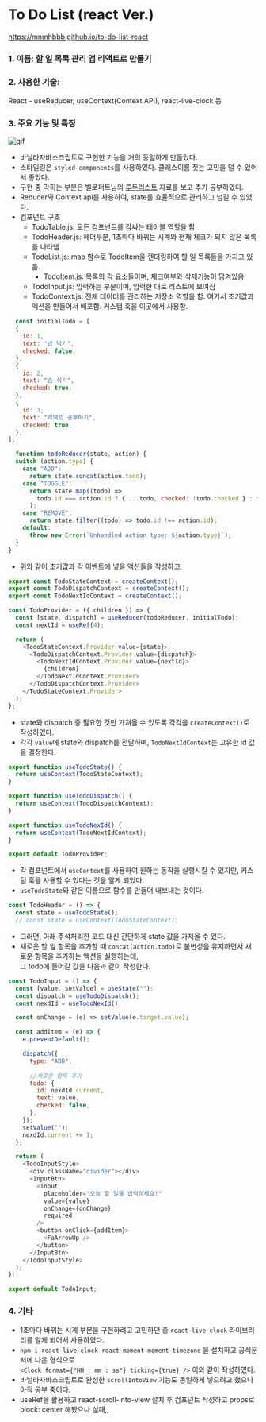 # To Do List (react Ver.)  
https://mnmhbbb.github.io/to-do-list-react
### 1. 이름: 할 일 목록 관리 앱 리액트로 만들기  
### 2. 사용한 기술:   
React - useReducer, useContext(Context API), react-live-clock 등
### 3. 주요 기능 및 특징   
![gif](https://user-images.githubusercontent.com/66292371/109854558-87cb7d80-7c9a-11eb-9c33-66274f8752a2.gif)
- 바닐라자바스크립트로 구현한 기능을 거의 동일하게 만들었다.
- 스타일링은 `styled-components`를 사용하였다. 클래스이름 짓는 고민을 덜 수 있어서 좋았다.
- 구현 중 막히는 부분은 벨로퍼트님의 [투두리스트](https://react.vlpt.us/mashup-todolist/) 자료를 보고 추가 공부하였다.
- Reducer와 Context api를 사용하여, state를 효율적으로 관리하고 넘길 수 있었다.
- 컴포넌트 구조
  - TodoTable.js: 모든 컴포넌트를 감싸는 테이블 역할을 함
  - TodoHeader.js: 헤더부분, 1초마다 바뀌는 시계와 현재 체크가 되지 않은 목록을 나타냄
  - TodoList.js: map 함수로 TodoItem을 렌더링하여 할 일 목록들을 가지고 있음. 
    - TodoItem.js: 목록의 각 요소들이며, 체크여부와 삭제기능이 담겨있음
  - TodoInput.js: 입력하는 부분이며, 입력한 대로 리스트에 보여짐
  - TodoContext.js: 전체 데이터를 관리하는 저장소 역할을 함. 여기서 초기값과 액션을 만들어서 배포함. 커스텀 훅을 이곳에서 사용함.
```javascript
  const initialTodo = [
  {
    id: 1,
    text: "밥 먹기",
    checked: false,
  },
  {
    id: 2,
    text: "숨 쉬기",
    checked: true,
  },
  {
    id: 3,
    text: "리액트 공부하기",
    checked: true,
  },
];

  function todoReducer(state, action) {
  switch (action.type) {
    case "ADD":
      return state.concat(action.todo);
    case "TOGGLE":
      return state.map((todo) =>
        todo.id === action.id ? { ...todo, checked: !todo.checked } : todo
      );
    case "REMOVE":
      return state.filter((todo) => todo.id !== action.id);
    default:
      throw new Error(`Unhandled action type: ${action.type}`);
  }
}
```  
- 위와 같이 초기값과 각 이벤트에 넣을 액션들을 작성하고,
```javascript
export const TodoStateContext = createContext();
export const TodoDispatchContext = createContext();
export const TodoNextIdContext = createContext();

const TodoProvider = ({ children }) => {
  const [state, dispatch] = useReducer(todoReducer, initialTodo);
  const nextId = useRef(4);

  return (
    <TodoStateContext.Provider value={state}>
      <TodoDispatchContext.Provider value={dispatch}>
        <TodoNextIdContext.Provider value={nextId}>
          {children}
        </TodoNextIdContext.Provider>
      </TodoDispatchContext.Provider>
    </TodoStateContext.Provider>
  );
};
```
- state와 dispatch 중 필요한 것만 가져올 수 있도록 각각을 `createContext()`로 작성하였다.
- 각각 `value`에 state와 dispatch를 전달하며, `TodoNextIdContext`는 고유한 id 값을 결정한다.
```javascript
export function useTodoState() {
  return useContext(TodoStateContext);
}

export function useTodoDispatch() {
  return useContext(TodoDispatchContext);
}

export function useTodoNexId() {
  return useContext(TodoNextIdContext);
}

export default TodoProvider;
```
- 각 컴포넌트에서 `useContext`를 사용하여 원하는 동작을 실행시킬 수 있지만, 커스텀 훅을 사용할 수 있다는 것을 알게 되었다.
- `useTodoState`와 같은 이름으로 함수를 만들어 내보내는 것이다. 
```javascript
const TodoHeader = () => {
  const state = useTodoState();
  // const state = useContext(TodoStateContext);
```
- 그러면, 아래 주석처리한 코드 대신 간단하게 state 값을 가져올 수 있다.
- 새로운 할 일 항목을 추가할 때 `concat(action.todo)`로 불변성을 유지하면서 새로운 항목을 추가하는 액션을 실행하는데,  
  그 todo에 들어갈 값을 다음과 같이 작성한다.
```javascript
const TodoInput = () => {
  const [value, setValue] = useState("");
  const dispatch = useTodoDispatch();
  const nexdId = useTodoNexId();

  const onChange = (e) => setValue(e.target.value);

  const addItem = (e) => {
    e.preventDefault();

    dispatch({
      type: "ADD",
      
      //새로운 항목 추가
      todo: {
        id: nexdId.current,
        text: value,
        checked: false,
      },
    });
    setValue("");
    nexdId.current += 1;
  };

  return (
    <TodoInputStyle>
      <div className="divider"></div>
      <InputBtn>
        <input
          placeholder="오늘 할 일을 입력하세요!"
          value={value}
          onChange={onChange}
          required
        />
        <button onClick={addItem}>
          <FaArrowUp />
        </button>
      </InputBtn>
    </TodoInputStyle>
  );
};

export default TodoInput;
```
### 4. 기타
- 1초마다 바뀌는 시계 부분을 구현하려고 고민하던 중 `react-live-clock` 라이브러리를 알게 되어서 사용하였다.
- `npm i react-live-clock react-moment moment-timezone` 을 설치하고 공식문서에 나온 형식으로   
  `<Clock format={"HH : mm : ss"} ticking={true} />` 이와 같이 작성하였다.
- 바닐라자바스크립트로 완성한 `scrollIntoView` 기능도 동일하게 넣으려고 했으나 아직 공부 중이다.
- useRef을 활용하고 react-scroll-into-view 설치 후 컴포넌트 작성하고 props로 block: center 해봤으나 실패,,
